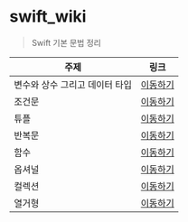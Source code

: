 # swift_wiki

> Swift 기본 문법 정리

|주제|링크|
|---|---|
|변수와 상수 그리고 데이터 타입|[이동하기](https://github.com/CHOIJUNHYUK01/swift_wiki/blob/main/Swift_Grammar/var-and-let.md)|
|조건문|[이동하기](https://github.com/CHOIJUNHYUK01/swift_wiki/blob/main/Swift_Grammar/conditional-statement.md)|
|튜플|[이동하기](https://github.com/CHOIJUNHYUK01/swift_wiki/blob/main/Swift_Grammar/tuple.md)|
|반복문|[이동하기](https://github.com/CHOIJUNHYUK01/swift_wiki/blob/main/Swift_Grammar/loop.md)|
|함수|[이동하기](https://github.com/CHOIJUNHYUK01/swift_wiki/blob/main/Swift_Grammar/function.md)|
|옵셔널|[이동하기](https://github.com/CHOIJUNHYUK01/swift_wiki/blob/main/Swift_Grammar/optional.md)|
|컬렉션|[이동하기](https://github.com/CHOIJUNHYUK01/swift_wiki/blob/main/Swift_Grammar/collection.md)|
|열거형|[이동하기](https://github.com/CHOIJUNHYUK01/swift_wiki/blob/main/Swift_Grammar/enumeration.md)|

